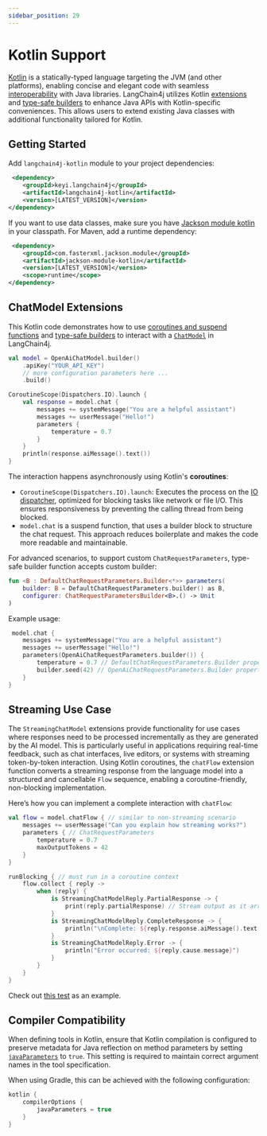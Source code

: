 ```yaml
---
sidebar_position: 29
---
```


# Kotlin Support

[Kotlin](https://kotlinlang.org) is a statically-typed language targeting the JVM (and other platforms), enabling concise and elegant code with seamless [interoperability](https://kotlinlang.org/docs/reference/java-interop.html) with Java libraries.
LangChain4j utilizes Kotlin [extensions](https://kotlinlang.org/docs/extensions.html) and [type-safe builders](https://kotlinlang.org/docs/type-safe-builders.html) to enhance Java APIs with Kotlin-specific conveniences. This allows users to extend existing Java classes with additional functionality tailored for Kotlin.
    
## Getting Started

Add `langchain4j-kotlin` module to your project dependencies:
```xml
 <dependency>
    <groupId>keyi.langchain4j</groupId>
    <artifactId>langchain4j-kotlin</artifactId>
    <version>[LATEST_VERSION]</version>
</dependency>
```

If you want to use data classes, make sure you have [Jackson module kotlin](https://github.com/FasterXML/jackson-module-kotlin) in your classpath. For Maven, add a runtime dependency:

```xml
 <dependency>
    <groupId>com.fasterxml.jackson.module</groupId>
    <artifactId>jackson-module-kotlin</artifactId>
    <version>[LATEST_VERSION]</version>
    <scope>runtime</scope>
</dependency>
```

## ChatModel Extensions

This Kotlin code demonstrates how to use [coroutines and suspend functions](https://kotlinlang.org/docs/coroutines-basics.html) and [type-safe builders](https://kotlinlang.org/docs/type-safe-builders.html) to interact with a [`ChatModel`](https://docs.langchain4j.dev/tutorials/chat-and-language-models) in LangChain4j.

```kotlin
val model = OpenAiChatModel.builder()
    .apiKey("YOUR_API_KEY")
    // more configuration parameters here ...
    .build()

CoroutineScope(Dispatchers.IO).launch {
    val response = model.chat {
        messages += systemMessage("You are a helpful assistant")
        messages += userMessage("Hello!")
        parameters {
            temperature = 0.7
        }
    }
    println(response.aiMessage().text())
}
```

The interaction happens asynchronously using Kotlin's **coroutines**:
- `CoroutineScope(Dispatchers.IO).launch`: Executes the process on the [IO dispatcher](https://kotlinlang.org/api/kotlinx.coroutines/kotlinx-coroutines-core/kotlinx.coroutines/-dispatchers/-i-o.html), optimized for blocking tasks like network or file I/O. This ensures responsiveness by preventing the calling thread from being blocked.
- `model.chat` is a suspend function, that uses a builder block to structure the chat request. This approach reduces boilerplate and makes the code more readable and maintainable.

For advanced scenarios, to support custom `ChatRequestParameters`, type-safe builder function accepts custom builder:
```kotlin
fun <B : DefaultChatRequestParameters.Builder<*>> parameters(
    builder: B = DefaultChatRequestParameters.builder() as B,
    configurer: ChatRequestParametersBuilder<B>.() -> Unit
)
```
Example usage:
```kotlin
 model.chat {
    messages += systemMessage("You are a helpful assistant")
    messages += userMessage("Hello!")
    parameters(OpenAiChatRequestParameters.builder()) {
        temperature = 0.7 // DefaultChatRequestParameters.Builder property
        builder.seed(42) // OpenAiChatRequestParameters.Builder property
    }
}
```

## Streaming Use Case

The `StreamingChatModel` extensions provide functionality for use cases where responses need to be processed incrementally as they are generated by the AI model. This is particularly useful in applications requiring real-time feedback, such as chat interfaces, live editors, or systems with streaming token-by-token interaction.
Using Kotlin coroutines, the `chatFlow` extension function converts a streaming response from the language model into a structured and cancellable `Flow` sequence, enabling a coroutine-friendly, non-blocking implementation.


Here’s how you can implement a complete interaction with `chatFlow`:
```kotlin
val flow = model.chatFlow { // similar to non-streaming scenario
    messages += userMessage("Can you explain how streaming works?")
    parameters { // ChatRequestParameters
        temperature = 0.7
        maxOutputTokens = 42
    }
}

runBlocking { // must run in a coroutine context 
    flow.collect { reply ->
        when (reply) {
            is StreamingChatModelReply.PartialResponse -> {
                print(reply.partialResponse) // Stream output as it arrives
            }
            is StreamingChatModelReply.CompleteResponse -> {
                println("\nComplete: ${reply.response.aiMessage().text()}")
            }
            is StreamingChatModelReply.Error -> {
                println("Error occurred: ${reply.cause.message}")
            }
        }
    }
}
```

Check out [this test](https://github.com/langchain4j/langchain4j/blob/main/langchain4j-kotlin/src/test/kotlin/dev/langchain4j/kotlin/model/chat/StreamingChatModelExtensionsKtTest.kt) as an example.

## Compiler Compatibility

When defining tools in Kotlin, ensure that Kotlin compilation is configured to preserve metadata for Java reflection on method parameters by setting [`javaParameters`](https://kotlinlang.org/docs/gradle-compiler-options.html#attributes-specific-to-jvm) to `true`. This setting is required to maintain correct argument names in the tool specification.

When using Gradle, this can be achieved with the following configuration:
```kotlin
kotlin {
    compilerOptions {
        javaParameters = true
    }
}
```
